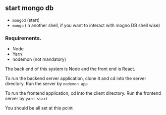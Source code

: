 ## start mongo db

- `mongod` (start)
- `mongo` (in another shell, if you want to interact with mogno DB shell wise)

### Requirements.

- Node
- Yarn
- nodemon (not mandatory)

The back end of this system is Node and the front end is React.

To run the backend server application, clone it and cd into the server directory.
Run the server by `nodemon app`

To run the frontend application, cd into the client directory.
Run the frontend server by `yarn start`

You should be all set at this point
